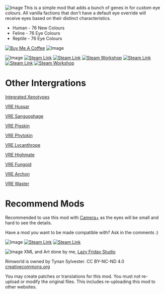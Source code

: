 ![Image](https://i.imgur.com/PYPncT6.png)
This is a simple mod that adds a bunch of genes in for custom eye colours. All vanilla factions that don't have a default eye override will receive eyes based on their distinct characteristics.

- Human - 76 New Colours
- Feline - 76 Eye Colours
- Reptile - 76 Eye Colours

[![Buy Me A Coffee](https://i.imgur.com/6UlYsZA.png)](https://www.buymeacoffee.com/LFStudio)
![Image](https://i.imgur.com/IwC9ybE.png)

![Image](https://i.imgur.com/16DBOPd.png)
[![Steam Link](https://i.imgur.com/V8PHCB3.png)](https://steamcommunity.com/sharedfiles/filedetails/?id=2909372626)
[![Steam Link](https://i.imgur.com/gEbl0ES.png)](https://steamcommunity.com/sharedfiles/filedetails/?id=2912569371)
[![Steam Workshop](https://i.imgur.com/oVFKG9h.png)](https://steamcommunity.com/workshop/filedetails/?id=1635901197)
[![Steam Link](https://i.imgur.com/1qpUdL7.png)](https://steamcommunity.com/sharedfiles/filedetails/?id=2880990495)
[![Steam Link](https://i.imgur.com/pwLOqbW.png)](https://steamcommunity.com/sharedfiles/filedetails/?id=2892939181)
[![Steam Workshop](https://i.imgur.com/AK1ihlj.png)](https://steamcommunity.com/workshop/filedetails/?id=2877887281)

# Other Intergrations

[Integrated Xenotypes](https://steamcommunity.com/sharedfiles/filedetails/?id=2888056643)

[VRE Hussar](https://steamcommunity.com/sharedfiles/filedetails/?id=2893586390)

[VRE Sanguophage](https://steamcommunity.com/sharedfiles/filedetails/?id=2963116383)

[VRE Pigskin](https://steamcommunity.com/sharedfiles/filedetails/?id=3164798809)

[VRE Phytokin](https://steamcommunity.com/sharedfiles/filedetails/?id=2927323805)

[VRE Lycanthrope](https://steamcommunity.com/sharedfiles/filedetails/?id=3114453100)

[VRE Highmate](https://steamcommunity.com/sharedfiles/filedetails/?id=2995385834)

[VRE Fungoid](https://steamcommunity.com/sharedfiles/filedetails/?id=3042690053)

[VRE Archon](https://steamcommunity.com/sharedfiles/filedetails/?id=3067715093)

[VRE Waster](https://steamcommunity.com/sharedfiles/filedetails/?id=2983471725)

# Recommend Mods
Recommended to use this mod with [Camera+](https://steamcommunity.com/sharedfiles/filedetails/?id=867467808) as the eyes will be small and hard to see the details.

Have a mod you want to be made compatible with? Ask in the comments :)

![Image](https://i.imgur.com/j2Qa3am.png)
[![Steam Link](https://i.imgur.com/7UVyj7k.png)](https://steamcommunity.com/sharedfiles/filedetails/?id=2912569371)
[![Steam Link](https://i.imgur.com/RnUjw7H.png)](https://steamcommunity.com/sharedfiles/filedetails/?id=2909372626)

![Image](https://i.imgur.com/Wtg1ZwF.png)
XML and Art done by me, [Lazy Friday Studio](https://www.lazyfridaystudio.com)

Rimworld is owned by Tynan Sylvester.
CC BY-NC-ND 4.0 [creativecommons.org](https://creativecommons.org)

You may create patches or translations for this mod. You must not re-upload or modify the original files. This includes re-uploading this mod to other websites.